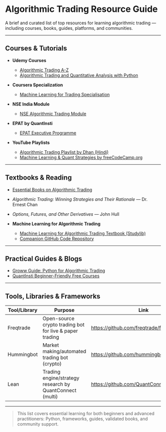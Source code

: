 # Algorithmic Trading Resource Guide

A brief and curated list of top resources for learning algorithmic trading — including courses, books, guides, platforms, and communities.

---

## Courses & Tutorials

- **Udemy Courses**
  - [Algorithmic Trading A-Z](https://www.udemy.com/course/algorithmic-trading/)
  - [Algorithmic Trading and Quantitative Analysis with Python](https://www.udemy.com/course/algorithmic-trading-quantitative-analysis-using-python/)

- **Coursera Specialization**
  - [Machine Learning for Trading Specialisation](https://www.coursera.org/specializations/machine-learning-trading)

- **NSE India Module**
  - [NSE Algorithmic Trading Module](https://www.nseindia.com/learning/modular-courses)

- **EPAT by QuantInsti**
  - [EPAT Executive Programme](https://www.quantinsti.com/epat)

- **YouTube Playlists**
  - [Algorithmic Trading Playlist by Dhan (Hindi)](https://www.youtube.com/playlist?list=PLDml2sVdpj3eziFdxFodPiKfdvnAxpLcs)
  - [Machine Learning & Quant Strategies by freeCodeCamp.org](https://www.youtube.com/watch?v=xfzGZB4HhEE)

---

## Textbooks & Reading

- [Essential Books on Algorithmic Trading](https://blog.quantinsti.com/essential-algorithmic-trading-books/)
- *Algorithmic Trading: Winning Strategies and Their Rationale* — Dr. Ernest Chan
- *Options, Futures, and Other Derivatives* — John Hull

- **Machine Learning for Algorithmic Trading**
  - [Machine Learning for Algorithmic Trading Textbook (Studylib)](https://studylib.net/doc/26311034/machine-learning-for-algorithmic-trading-predictive)
  - [Companion GitHub Code Repository](https://github.com/PacktPublishing/MachineLearning-for-Algorithmic-Trading-Second-Edition)

---

## Practical Guides & Blogs

- [Groww Guide: Python for Algorithmic Trading](https://groww.in/blog/algorithmic-trading-with-python)
- [QuantInsti Beginner-Friendly Free Courses](https://blog.quantinsti.com/learn-algorithmic-trading/)

---

## Tools, Libraries & Frameworks

| Tool/Library   | Purpose                                                   | Link                                                   |
|----------------|-----------------------------------------------------------|--------------------------------------------------------|
| Freqtrade      | Open-source crypto trading bot for live & paper trading   | https://github.com/freqtrade/freqtrade                 |
| Hummingbot     | Market making/automated trading bot (crypto)              | https://github.com/hummingbot/hummingbot               |
| Lean           | Trading engine/strategy research by QuantConnect (multi)  | https://github.com/QuantConnect/Lean                   |

---

> This list covers essential learning for both beginners and advanced practitioners: Python, frameworks, guides, validated books, and community support.
